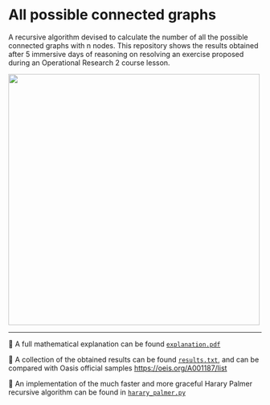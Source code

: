 # All possible connected graphs
A recursive algorithm devised to calculate the number of all the possible connected graphs with n nodes.
This repository shows the results obtained after 5 immersive days of reasoning on resolving an exercise proposed during an Operational Research 2 course lesson.

<img src="https://github.com/MrPio/All-Possible-Connected-Graphs/assets/22773005/80724cd7-7c5f-4bb2-9e40-b1f363f174d5" width="500rem"/>

---

📒 A full mathematical explanation can be found [`explanation.pdf`](https://github.com/MrPio/All-Possible-Connected-Graphs/blob/main/explanation.pdf)

🎲 A collection of the obtained results can be found [`results.txt`](https://github.com/MrPio/All-Possible-Connected-Graphs/blob/main/results.txt), and can be compared with Oasis official samples https://oeis.org/A001187/list

💎 An implementation of the much faster and more graceful Harary Palmer recursive algorithm can be found in [`harary_palmer.py`](https://github.com/MrPio/All-Possible-Connected-Graphs/blob/main/harary_palmer.py)

